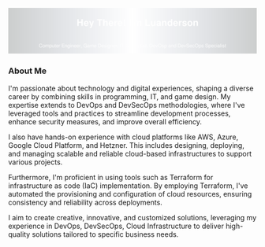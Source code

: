 <a align="center">![banner](assets/banner.svg)</a>

### About Me

<!-- <img align="right" alt="AI Generated Image" src="https://th.bing.com/th/id/OIG3.u6qGpBx7w1ALaytkDprs?w=1024&h=1024&rs=1&pid=ImgDetMain" width="400" /> -->


I'm passionate about technology and digital experiences, shaping a diverse career by combining skills in programming, IT, and game design. My expertise extends to DevOps and DevSecOps methodologies, where I've leveraged tools and practices to streamline development processes, enhance security measures, and improve overall efficiency.

I also have hands-on experience with cloud platforms like AWS, Azure, Google Cloud Platform, and Hetzner. This includes designing, deploying, and managing scalable and reliable cloud-based infrastructures to support various projects.
  
Furthermore, I'm proficient in using tools such as Terraform for infrastructure as code (IaC) implementation. By employing Terraform, I've automated the provisioning and configuration of cloud resources, ensuring consistency and reliability across deployments.

I aim to create creative, innovative, and customized solutions, leveraging my experience in DevOps, DevSecOps, Cloud Infrastructure to deliver high-quality solutions tailored to specific business needs.

<br />

<!-- <a href='https://luanderson.dev.br' target='__blak'>![website](https://img.shields.io/badge/luanderson.dev.br-%230db7ed.svg?style=for-the-badge)![status](https://img.shields.io/website-up-down-green-red/https/luanderson.dev.br?style=for-the-badge)</a> -->
